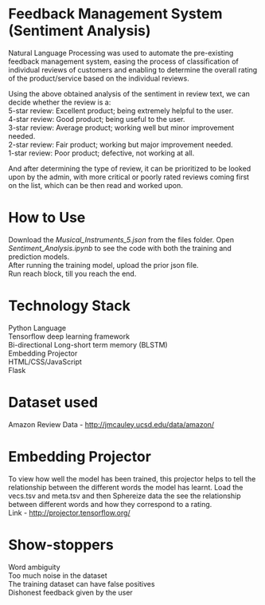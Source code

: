 # Feedback Management System (Sentiment Analysis)
Natural Language Processing was used to automate the pre-existing feedback management system, easing the process of classification of individual reviews of customers and enabling to determine the overall rating of the product/service based on the individual reviews.

Using the above obtained analysis of the sentiment in review text, we can decide whether the review is a:  
5-star review: Excellent product; being extremely helpful to the user.  
4-star review: Good product; being useful to the user.  
3-star review: Average product; working well but minor improvement needed.  
2-star review: Fair product; working but major improvement needed.  
1-star review: Poor product; defective, not working at all.  
  
And after determining the type of review, it can be prioritized to be looked upon by the admin, with more critical or poorly rated reviews coming first on the list, which can be then read and worked upon.

# How to Use  
Download the *Musical_Instruments_5.json* from the files folder.
Open *Sentiment_Analysis.ipynb* to see the code with both the training and prediction models.  
After running the training model, upload the prior json file.  
Run reach block, till you reach the end.

# Technology Stack
Python Language  
Tensorflow deep learning framework  
Bi-directional Long-short term memory (BLSTM)  
Embedding Projector  
HTML/CSS/JavaScript  
Flask

# Dataset used
Amazon Review Data - http://jmcauley.ucsd.edu/data/amazon/

# Embedding Projector
To view how well the model has been trained, this projector helps to tell the relationship between the different words the model has learnt. Load the vecs.tsv and meta.tsv and then Sphereize data the see the relationship between different words and how they correspond to a rating.  
Link - http://projector.tensorflow.org/

# Show-stoppers  
Word ambiguity  
Too much noise in the dataset  
The training dataset can have false positives  
Dishonest feedback given by the user
